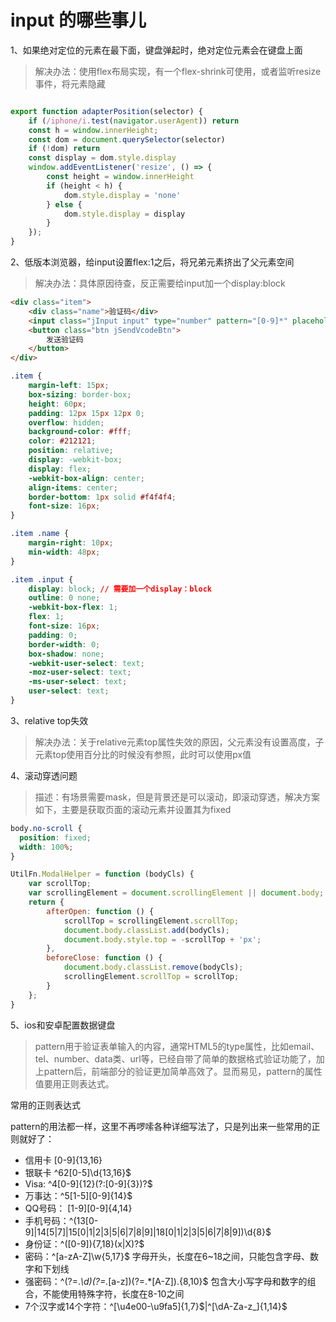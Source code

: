 # input 的哪些事儿

1、如果绝对定位的元素在最下面，键盘弹起时，绝对定位元素会在键盘上面

> 解决办法：使用flex布局实现，有一个flex-shrink可使用，或者监听resize事件，将元素隐藏

```js

export function adapterPosition(selector) {
    if (/iphone/i.test(navigator.userAgent)) return
    const h = window.innerHeight;
    const dom = document.querySelector(selector)
    if (!dom) return
    const display = dom.style.display
    window.addEventListener('resize', () => {
        const height = window.innerHeight
        if (height < h) {
            dom.style.display = 'none'
        } else {
            dom.style.display = display
        }
    });
}

```

2、低版本浏览器，给input设置flex:1之后，将兄弟元素挤出了父元素空间

> 解决办法：具体原因待查，反正需要给input加一个display:block

```html
<div class="item">
    <div class="name">验证码</div>
    <input class="jInput input" type="number" pattern="[0-9]*" placeholder="请输入短信验证码">
    <button class="btn jSendVcodeBtn">
        发送验证码
    </button>
</div>

```
```css
.item {
    margin-left: 15px;
    box-sizing: border-box;
    height: 60px;
    padding: 12px 15px 12px 0;
    overflow: hidden;
    background-color: #fff;
    color: #212121;
    position: relative;
    display: -webkit-box;
    display: flex;
    -webkit-box-align: center;
    align-items: center;
    border-bottom: 1px solid #f4f4f4;
    font-size: 16px;
}

.item .name {
    margin-right: 10px;
    min-width: 48px;
}

.item .input {
    display: block; // 需要加一个display：block
    outline: 0 none;
    -webkit-box-flex: 1;
    flex: 1;
    font-size: 16px;
    padding: 0;
    border-width: 0;
    box-shadow: none;
    -webkit-user-select: text;
    -moz-user-select: text;
    -ms-user-select: text;
    user-select: text;
}
```

3、relative top失效

> 解决办法：关于relative元素top属性失效的原因，父元素没有设置高度，子元素top使用百分比的时候没有参照，此时可以使用px值

4、滚动穿透问题

> 描述：有场景需要mask，但是背景还是可以滚动，即滚动穿透，解决方案如下，主要是获取页面的滚动元素并设置其为fixed

```css
body.no-scroll {
  position: fixed;
  width: 100%;
}
```

```js
UtilFn.ModalHelper = function (bodyCls) {
    var scrollTop;
    var scrollingElement = document.scrollingElement || document.body; // 此写法兼容webkit，获取页面滚动元素
    return {
        afterOpen: function () {
            scrollTop = scrollingElement.scrollTop;
            document.body.classList.add(bodyCls);
            document.body.style.top = -scrollTop + 'px';
        },
        beforeClose: function () {
            document.body.classList.remove(bodyCls);
            scrollingElement.scrollTop = scrollTop;
        }
    };
}
```

5、ios和安卓配置数据键盘

> pattern用于验证表单输入的内容，通常HTML5的type属性，比如email、tel、number、data类、url等，已经自带了简单的数据格式验证功能了，加上pattern后，前端部分的验证更加简单高效了。显而易见，pattern的属性值要用正则表达式。

常用的正则表达式

pattern的用法都一样，这里不再啰嗦各种详细写法了，只是列出来一些常用的正则就好了：

* 信用卡  [0-9]{13,16}
* 银联卡  ^62[0-5]\d{13,16}$
* Visa: ^4[0-9]{12}(?:[0-9]{3})?$
* 万事达：^5[1-5][0-9]{14}$
* QQ号码： [1-9][0-9]{4,14}
* 手机号码：^(13[0-9]|14[5|7]|15[0|1|2|3|5|6|7|8|9]|18[0|1|2|3|5|6|7|8|9])\d{8}$
* 身份证：^([0-9]){7,18}(x|X)?$
* 密码：^[a-zA-Z]\w{5,17}$ 字母开头，长度在6~18之间，只能包含字母、数字和下划线
* 强密码：^(?=.*\d)(?=.*[a-z])(?=.*[A-Z]).{8,10}$ 包含大小写字母和数字的组合，不能使用特殊字符，长度在8-10之间
* 7个汉字或14个字符：^[\u4e00-\u9fa5]{1,7}$|^[\dA-Za-z_]{1,14}$
